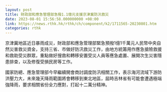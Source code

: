 ```yaml
---
layout: post
title: 財政部和應急管理部急撥1.1億元支援京津冀防汛救災
date: 2023-08-01 15:56:58.000000000 +08:00
link: https://news.rthk.hk/rthk/ch/component/k2/1711565-20230801.htm
categories: rthk
---
```


京津冀地區近日暴雨成災，財政部和應急管理部緊急預撥1億1千萬元人民幣中央自然災害救災資金，支持三省、市做好防汛救災工作，由地方統籌用作應急搶險救援和救助受災群眾，重點做好搜救和轉移安置受災人員等應急處置、展開次生災害隱患排查，以及修復受損民房等工作。

國家防總、應急管理部今早繼續開會商討調度防汛相關工作，表示海河流域下游防洪壓力大，未來幾天降雨範圍將會轉移到東北地區，屆時吉林省有可能會遭遇極端強降雨，要求相關省份全力應對，打起十二萬分精神。
